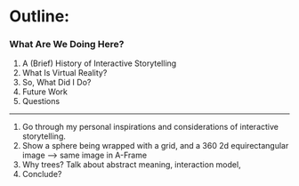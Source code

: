 # Outline:

### What Are We Doing Here?

1. A (Brief) History of Interactive Storytelling <!-- .element: style="color: #BBB" -->
2. What Is Virtual Reality? <!-- .element: style="color: #2EAFAC" -->
3. So, What Did I Do? <!-- .element: style="color: #BBB" -->
4. Future Work <!-- .element: style="color: #BBB" -->
5. Questions <!-- .element: style="color: #BBB" -->

-----

1. Go through my personal inspirations and considerations of interactive storytelling.
2. Show a sphere being wrapped with a grid, and a 360 2d equirectangular image --> same image in A-Frame
3. Why trees? Talk about abstract meaning, interaction model, 
4. Conclude?

